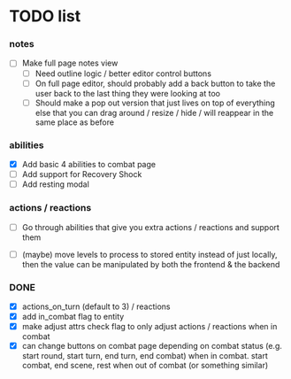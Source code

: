 # TODO list

### notes

- [ ] Make full page notes view
  - [ ] Need outline logic / better editor control buttons
  - [ ] On full page editor, should probably add a back button to take the user back to the last thing they were looking at too
  - [ ] Should make a pop out version that just lives on top of everything else that you can drag around / resize / hide / will reappear in the same place as before

### abilities

- [x] Add basic 4 abilities to combat page
- [ ] Add support for Recovery Shock
- [ ] Add resting modal

### actions / reactions

- [ ] Go through abilities that give you extra actions / reactions and support them
- [ ] (maybe) move levels to process to stored entity instead of just locally, then the value can be manipulated by both the frontend & the backend


### DONE
- [x] actions_on_turn (default to 3) / reactions
- [x] add in_combat flag to entity
- [x] make adjust attrs check flag to only adjust actions / reactions when in combat
- [x] can change buttons on combat page depending on combat status (e.g. start round, start turn, end turn, end combat) when in combat. start combat, end scene, rest when out of combat (or something similar)
